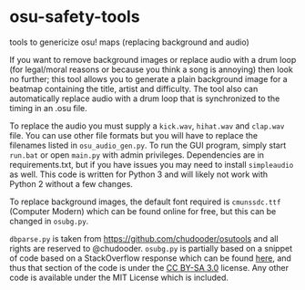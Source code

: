 # osu-safety-tools
tools to genericize osu! maps (replacing background and audio)

If you want to remove background images or replace audio with a drum loop (for legal/moral reasons or because you think a song is annoying) then look no further; this tool allows you to generate a plain background image for a beatmap containing the title, artist and difficulty. The tool also can automatically replace audio with a drum loop that is synchronized to the timing in an .osu file.

To replace the audio you must supply a `kick.wav`, `hihat.wav` and `clap.wav` file. You can use other file formats but you will have to replace the filenames listed in `osu_audio_gen.py`. To run the GUI program, simply start `run.bat` or open `main.py` with admin privileges. Dependencies are in requirements.txt, but if you have issues you may need to install `simpleaudio` as well. This code is written for Python 3 and will likely not work with Python 2 without a few changes.

To replace background images, the default font required is `cmunssdc.ttf` (Computer Modern) which can be found online for free, but this can be changed in `osubg.py`.

`dbparse.py` is taken from https://github.com/chudooder/osutools and all rights are reserved to @chudooder. `osubg.py` is partially based on a snippet of code based on a StackOverflow response which can be found [here](https://stackoverflow.com/a/49581617), and thus that section of the code is under the [CC BY-SA 3.0](https://creativecommons.org/licenses/by-sa/3.0/) license. Any other code is available under the MIT License which is included.
